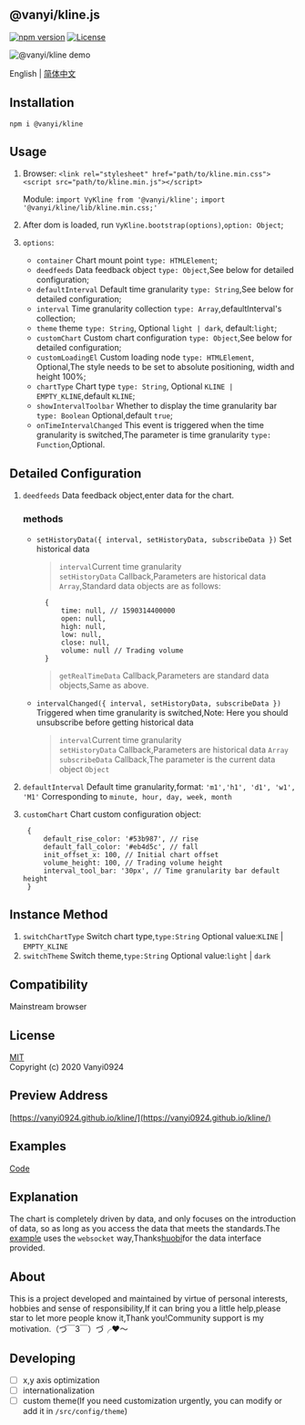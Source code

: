 ## @vanyi/kline.js

[![npm version](https://img.shields.io/npm/v/@vanyi/kline)](https://www.npmjs.com/package/@vanyi/kline)
[![License](https://img.shields.io/npm/l/@vanyi/kline)](https://www.npmjs.com/package/@vanyi/kline)

![@vanyi/kline demo](https://vanyi0924.github.io/kline/screenshot/demo.gif)

English | [简体中文](./README-zh.md)

## Installation
`npm i @vanyi/kline`

## Usage
1. Browser:
		`<link rel="stylesheet" href="path/to/kline.min.css">`
		`<script src="path/to/kline.min.js"></script>`

	 Module:
	 	`import VyKline from '@vanyi/kline';` 
		`import '@vanyi/kline/lib/kline.min.css;'`
2.  After dom is loaded, run `VyKline.bootstrap(options)`,`option: Object`; 
3. `options`:
	- `container` Chart mount point `type: HTMLElement`;
	- `deedfeeds` Data feedback object `type: Object`,See below for detailed configuration;
	- `defaultInterval` Default time granularity `type: String`,See below for detailed configuration;
	- `interval` Time granularity collection `type: Array`,defaultInterval's collection;
	- `theme` theme `type: String`, Optional `light | dark`, default:`light`;
	- `customChart` Custom chart configuration `type: Object`,See below for detailed configuration;
	- `customLoadingEl`  Custom loading node `type: HTMLElement`, Optional,The style needs to be set to absolute positioning, width and height 100%;
	- `chartType` Chart type `type: String`, Optional `KLINE | EMPTY_KLINE`,default `KLINE`;
	- `showIntervalToolbar` Whether to display the time granularity bar `type: Boolean` Optional,default `true`;
	- `onTimeIntervalChanged` This event is triggered when the time granularity is switched,The parameter is time granularity `type: Function`,Optional.

## Detailed Configuration
 1. `deedfeeds` Data feedback object,enter data for the chart.  
 	### methods
 	- `setHistoryData({ interval, setHistoryData, subscribeData })` Set historical data 
	
 		>`interval`Current time granularity  
 		>`setHistoryData` Callback,Parameters are historical data `Array`,Standard data objects are as follows: 
		
 			{
				time: null, // 1590314400000
				open: null,
				high: null,
				low: null,
				close: null,
				volume: null // Trading volume
			}	
 		> `getRealTimeData`  Callback,Parameters are standard data objects,Same as above.
		
 	- `intervalChanged({ interval, setHistoryData, subscribeData })` Triggered when time granularity is switched,Note: Here you should unsubscribe before getting historical data
	
 	 	>`interval`Current time granularity  
 		>`setHistoryData` Callback,Parameters are historical data `Array`  
 		>`subscribeData` Callback,The parameter is the current data object `Object`

2. `defaultInterval` Default time granularity,format: `'m1','h1', 'd1', 'w1', 'M1'` Corresponding to `minute, hour, day, week, month`  
3. `customChart` Chart custom configuration object:
	
		{
			default_rise_color: '#53b987', // rise
			default_fall_color: '#eb4d5c', // fall
			init_offset_x: 100, // Initial chart offset
			volume_height: 100, // Trading volume height
			interval_tool_bar: '30px', // Time granularity bar default height
		}  

## Instance Method
1. `switchChartType` Switch chart type,`type:String` Optional value:`KLINE` | `EMPTY_KLINE`
2. `switchTheme` Switch theme,`type:String` Optional value:`light` | `dark`

## Compatibility
Mainstream browser

## License
[MIT](https://opensource.org/licenses/MIT)  
Copyright (c) 2020 Vanyi0924

## Preview Address
[https://vanyi0924.github.io/kline/](https://vanyi0924.github.io/kline/)  

## Examples
[Code](./example)  

## Explanation
The chart is completely driven by data, and only focuses on the introduction of data, so as long as you access the data that meets the standards.The [example](./example) uses the `websocket` way,Thanks[huobi](https://www.huobi.br.com/zh-cn/)for the data interface provided.

## About
This is a project developed and maintained by virtue of personal interests, hobbies and sense of responsibility,If it can bring you a little help,please star to let more people know it,Thank you!Community support is my motivation.（づ￣3￣）づ╭❤～

## Developing  
- [ ] x,y axis optimization
- [ ] internationalization
- [ ] custom theme(If you need customization urgently, you can modify or add it in `/src/config/theme`)
